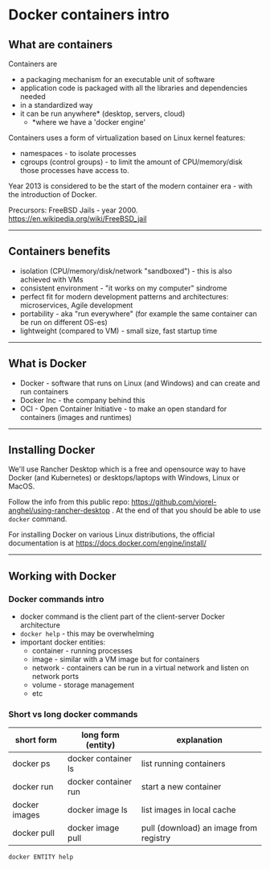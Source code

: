 # Docker containers intro

## What are containers

Containers are 
  - a packaging mechanism for an executable unit of software 
  - application code is packaged with all the libraries and dependencies needed
  - in a  standardized way 
  - it can be run anywhere* (desktop, servers, cloud)
    - *where we have a 'docker engine'

Containers uses a form of virtualization based on Linux kernel features:
- namespaces - to isolate processes
- cgroups (control groups) - to limit the amount of CPU/memory/disk those processes have access to.

Year 2013 is considered to be the start of the modern container era - with the introduction of Docker.

Precursors: FreeBSD Jails - year 2000. https://en.wikipedia.org/wiki/FreeBSD_jail 

---

## Containers benefits
- isolation (CPU/memory/disk/network "sandboxed") - this is also achieved with VMs
- consistent environment - "it works on my computer" sindrome
- perfect fit for modern development patterns and architectures: microservices, Agile development
- portability - aka "run everywhere" (for example the same container can be run on different OS-es)
- lightweight (compared to VM) - small size, fast startup time

---

## What is Docker
- Docker - software that runs on Linux (and Windows) and can create and run containers
- Docker Inc - the company behind this
- OCI - Open Container Initiative - to make an open standard for containers (images and runtimes)

---

## Installing Docker

We'll use Rancher Desktop which is a free and opensource way to have Docker (and Kubernetes) or desktops/laptops with Windows, Linux or MacOS. 

Follow the info from this public repo: https://github.com/viorel-anghel/using-rancher-desktop . At the end of that
you should be able to use `docker` command.

For installing Docker on various Linux distributions, the official documentation is at 
https://docs.docker.com/engine/install/ 

---

## Working with Docker

### Docker commands intro

- docker command is the client part of the client-server Docker architecture
- `docker help` - this may be overwhelming
- important docker entities:
  - container - running processes
  - image - similar with a VM image but for containers
  - network - containers can be run in a virtual network and listen on network ports
  - volume - storage management
  - etc

### Short vs long docker commands

| short form    | long form (entity)    | explanation                            |
| ------------- | --------------------- | -------------------------------------- |
| docker ps     | docker container ls   | list running containers                |
| docker run    | docker container run  | start a new container                  |
| docker images | docker image ls       | list images in local cache             |
| docker pull   | docker image pull     | pull (download) an image from registry |


`docker ENTITY help`


